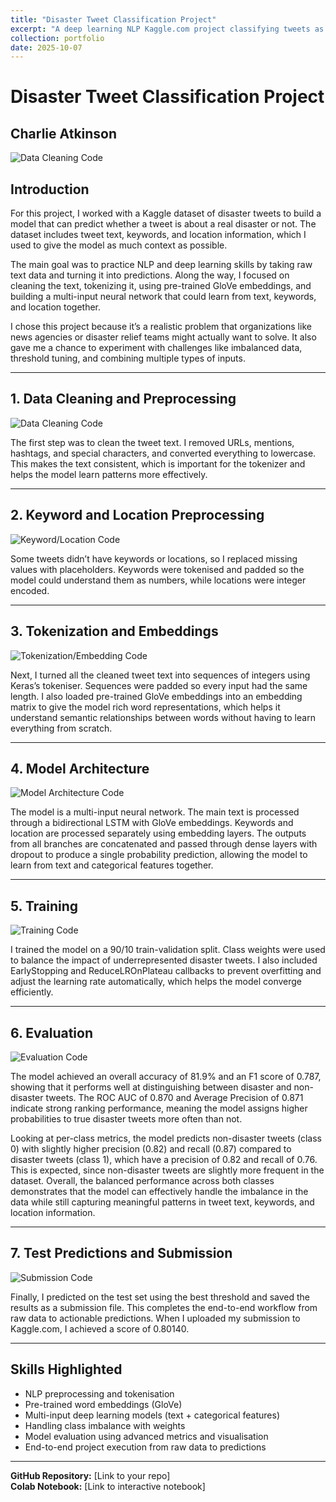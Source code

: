 ```yaml
---
title: "Disaster Tweet Classification Project"
excerpt: "A deep learning NLP Kaggle.com project classifying tweets as real disasters or not. <br/><img src='/images/data_cleaning.png' width='500'/>"
collection: portfolio
date: 2025-10-07
---
```


# Disaster Tweet Classification Project

## Charlie Atkinson

![Data Cleaning Code](https://raw.githubusercontent.com/CharlieAtkinson/CharlieAtkinson.github.io/master/images/data_cleaning.png)

## Introduction

For this project, I worked with a Kaggle dataset of disaster tweets to build a model that can predict whether a tweet is about a real disaster or not. The dataset includes tweet text, keywords, and location information, which I used to give the model as much context as possible.

The main goal was to practice NLP and deep learning skills by taking raw text data and turning it into predictions. Along the way, I focused on cleaning the text, tokenizing it, using pre-trained GloVe embeddings, and building a multi-input neural network that could learn from text, keywords, and location together.

I chose this project because it’s a realistic problem that organizations like news agencies or disaster relief teams might actually want to solve. It also gave me a chance to experiment with challenges like imbalanced data, threshold tuning, and combining multiple types of inputs.

---

## 1. Data Cleaning and Preprocessing

![Data Cleaning Code](https://raw.githubusercontent.com/CharlieAtkinson/CharlieAtkinson.github.io/master/images/data_cleaning.png)

The first step was to clean the tweet text. I removed URLs, mentions, hashtags, and special characters, and converted everything to lowercase. This makes the text consistent, which is important for the tokenizer and helps the model learn patterns more effectively.

---

## 2. Keyword and Location Preprocessing

![Keyword/Location Code](https://raw.githubusercontent.com/CharlieAtkinson/CharlieAtkinson.github.io/master/images/keyword_location.png)

Some tweets didn’t have keywords or locations, so I replaced missing values with placeholders. Keywords were tokenised and padded so the model could understand them as numbers, while locations were integer encoded.

---

## 3. Tokenization and Embeddings

![Tokenization/Embedding Code](https://raw.githubusercontent.com/CharlieAtkinson/CharlieAtkinson.github.io/master/images/tokenization_embedding.png)

Next, I turned all the cleaned tweet text into sequences of integers using Keras’s tokeniser. Sequences were padded so every input had the same length. I also loaded pre-trained GloVe embeddings into an embedding matrix to give the model rich word representations, which helps it understand semantic relationships between words without having to learn everything from scratch.

---

## 4. Model Architecture

![Model Architecture Code](https://raw.githubusercontent.com/CharlieAtkinson/CharlieAtkinson.github.io/master/images/model_architecture.png)

The model is a multi-input neural network. The main text is processed through a bidirectional LSTM with GloVe embeddings. Keywords and location are processed separately using embedding layers. The outputs from all branches are concatenated and passed through dense layers with dropout to produce a single probability prediction, allowing the model to learn from text and categorical features together.

---

## 5. Training

![Training Code](https://raw.githubusercontent.com/CharlieAtkinson/CharlieAtkinson.github.io/master/images/training.png)

I trained the model on a 90/10 train-validation split. Class weights were used to balance the impact of underrepresented disaster tweets. I also included EarlyStopping and ReduceLROnPlateau callbacks to prevent overfitting and adjust the learning rate automatically, which helps the model converge efficiently.

---

## 6. Evaluation

![Evaluation Code](https://raw.githubusercontent.com/CharlieAtkinson/CharlieAtkinson.github.io/master/images/evaluation.png)

The model achieved an overall accuracy of 81.9% and an F1 score of 0.787, showing that it performs well at distinguishing between disaster and non-disaster tweets. The ROC AUC of 0.870 and Average Precision of 0.871 indicate strong ranking performance, meaning the model assigns higher probabilities to true disaster tweets more often than not.

Looking at per-class metrics, the model predicts non-disaster tweets (class 0) with slightly higher precision (0.82) and recall (0.87) compared to disaster tweets (class 1), which have a precision of 0.82 and recall of 0.76. This is expected, since non-disaster tweets are slightly more frequent in the dataset. Overall, the balanced performance across both classes demonstrates that the model can effectively handle the imbalance in the data while still capturing meaningful patterns in tweet text, keywords, and location information.

---

## 7. Test Predictions and Submission

![Submission Code](https://raw.githubusercontent.com/CharlieAtkinson/CharlieAtkinson.github.io/master/images/submission.png)

Finally, I predicted on the test set using the best threshold and saved the results as a submission file. This completes the end-to-end workflow from raw data to actionable predictions. When I uploaded my submission to Kaggle.com, I achieved a score of 0.80140.

---

## Skills Highlighted
- NLP preprocessing and tokenisation
- Pre-trained word embeddings (GloVe)
- Multi-input deep learning models (text + categorical features)
- Handling class imbalance with weights
- Model evaluation using advanced metrics and visualisation
- End-to-end project execution from raw data to predictions

---

**GitHub Repository:** [Link to your repo]  
**Colab Notebook:** [Link to interactive notebook]
